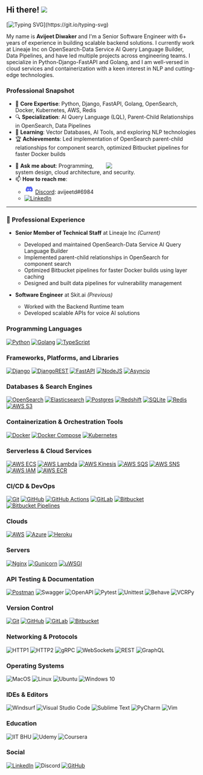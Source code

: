 ## Hi there! <img src="https://media.giphy.com/media/hvRJCLFzcasrR4ia7z/giphy.gif" width="25px">

[![Typing SVG](https://readme-typing-svg.herokuapp.com/?lines=Polyglot+With+AI+Tools.;Core:+Python,+Django,+FastAPI.;Also+Golang,+Java,+JS.;Hands+on+AWS+and+OpenSearch.;Backend+Architecture+Specialist.;Welcome+to+my+arena!)](https://git.io/typing-svg)

My name is **Avijeet Diwaker** and I'm a Senior Software Engineer with 6+ years of experience in building scalable backend solutions. I currently work at Lineaje Inc on OpenSearch-Data Service AI Query Language Builder, Data Pipelines, and have led multiple projects across engineering teams. I specialize in Python-Django-FastAPI and Golang, and I am well-versed in cloud services and containerization with a keen interest in NLP and cutting-edge technologies.

### Professional Snapshot
- 🎯 **Core Expertise**: Python, Django, FastAPI, Golang, OpenSearch, Docker, Kubernetes, AWS, Redis
- 🔍 **Specialization**: AI Query Language (LQL), Parent-Child Relationships in OpenSearch, Data Pipelines
- 🌱 **Learning**: Vector Databases, AI Tools, and exploring NLP technologies
- 🏆 **Achievements**: Led implementation of OpenSearch parent-child relationships for component search, optimized Bitbucket pipelines for faster Docker builds

<img align="right" width="240" src="https://media1.tenor.com/images/0660efe82fa3da42ed56eef013171835/tenor.gif"/>

- 💬 **Ask me about**: Programming, system design, cloud architecture, and security.
- 📫 **How to reach me**: 
   - <a><img height="25" src="https://raw.githubusercontent.com/github/explore/80688e429a7d4ef2fca1e82350fe8e3517d3494d/topics/discord/discord.png"> [Discord](https://discord.com/): avijeetd#6984 </a>
   - [![LinkedIn](https://img.shields.io/badge/linkedin-%230077B5.svg?style=for-the-badge&logo=linkedin&logoColor=white)](https://linkedin.com/in/avijeetdiwaker/)
  
---

### 🚀 Professional Experience
- **Senior Member of Technical Staff** at Lineaje Inc *(Current)*
  - Developed and maintained OpenSearch-Data Service AI Query Language Builder
  - Implemented parent-child relationships in OpenSearch for component search
  - Optimized Bitbucket pipelines for faster Docker builds using layer caching
  - Designed and built data pipelines for vulnerability management

- **Software Engineer** at Skit.ai *(Previous)*
  - Worked with the Backend Runtime team
  - Developed scalable APIs for voice AI solutions

### Programming Languages
[![Python](https://img.shields.io/badge/python-%2314354C.svg?style=for-the-badge&logo=python&logoColor=white)](https://www.python.org/)
[![Golang](https://img.shields.io/badge/golang-%2300ADD8.svg?style=for-the-badge&logo=go&logoColor=white)](https://go.dev/)
[![TypeScript](https://img.shields.io/badge/typescript-%23007ACC.svg?style=for-the-badge&logo=typescript&logoColor=white)](https://www.typescriptlang.org/)

### Frameworks, Platforms, and Libraries
[![Django](https://img.shields.io/badge/django-%23092E20.svg?style=for-the-badge&logo=django&logoColor=white)](https://www.djangoproject.com/)
[![DjangoREST](https://img.shields.io/badge/DJANGO-REST-ff1709?style=for-the-badge&logo=django&logoColor=white&color=ff1709&labelColor=gray)](https://www.django-rest-framework.org/)
[![FastAPI](https://img.shields.io/badge/FastAPI-005571?style=for-the-badge&logo=fastapi)](https://fastapi.tiangolo.com/)
[![NodeJS](https://img.shields.io/badge/node.js-%2343853D.svg?style=for-the-badge&logo=node.js&logoColor=white)](https://nodejs.org/en/about/)
[![Asyncio](https://img.shields.io/badge/asyncio-%233776AB.svg?style=for-the-badge&logo=python&logoColor=white)](https://docs.python.org/3/library/asyncio.html)

### Databases & Search Engines
[![OpenSearch](https://img.shields.io/badge/OpenSearch-005EB8.svg?style=for-the-badge&logo=OpenSearch&logoColor=white)](https://opensearch.org/)
[![Elasticsearch](https://img.shields.io/badge/Elasticsearch-005571?style=for-the-badge&logo=elasticsearch&logoColor=white)](https://www.elastic.co/)
[![Postgres](https://img.shields.io/badge/postgres-%23316192.svg?style=for-the-badge&logo=postgresql&logoColor=white)](https://www.postgresql.org/)
[![Redshift](https://img.shields.io/badge/AWS_Redshift-8B008B?style=for-the-badge&logo=amazon-aws&logoColor=white)](https://aws.amazon.com/redshift/)
[![SQLite](https://img.shields.io/badge/sqlite-%2307405e.svg?style=for-the-badge&logo=sqlite&logoColor=white)](https://www.sqlite.org/index.html)
[![Redis](https://img.shields.io/badge/redis-%23DD0031.svg?style=for-the-badge&logo=redis&logoColor=white)](https://redis.io/)
[![AWS S3](https://img.shields.io/badge/AWS_S3-%23FF9900.svg?style=for-the-badge&logo=amazon-aws&logoColor=white)](https://aws.amazon.com/s3/)

### Containerization & Orchestration Tools
[![Docker](https://img.shields.io/badge/docker-%230db7ed.svg?style=for-the-badge&logo=docker&logoColor=white)](https://www.docker.com/)
[![Docker Compose](https://img.shields.io/badge/docker_compose-%230db7ed.svg?style=for-the-badge&logo=docker&logoColor=white)](https://docs.docker.com/compose/)
[![Kubernetes](https://img.shields.io/badge/kubernetes-%23326ce5.svg?style=for-the-badge&logo=kubernetes&logoColor=white)](https://kubernetes.io/)

### Serverless & Cloud Services
[![AWS ECS](https://img.shields.io/badge/AWS_ECS-FF9900?style=for-the-badge&logo=amazon-aws&logoColor=white)](https://aws.amazon.com/ecs/)
[![AWS Lambda](https://img.shields.io/badge/AWS_Lambda-FF9900?style=for-the-badge&logo=amazon-aws&logoColor=white)](https://aws.amazon.com/lambda/)
[![AWS Kinesis](https://img.shields.io/badge/AWS_Kinesis-FF9900?style=for-the-badge&logo=amazon-aws&logoColor=white)](https://aws.amazon.com/kinesis/)
[![AWS SQS](https://img.shields.io/badge/AWS_SQS-FF9900?style=for-the-badge&logo=amazon-aws&logoColor=white)](https://aws.amazon.com/sqs/)
[![AWS SNS](https://img.shields.io/badge/AWS_SNS-FF9900?style=for-the-badge&logo=amazon-aws&logoColor=white)](https://aws.amazon.com/sns/)
[![AWS IAM](https://img.shields.io/badge/AWS_IAM-FF9900?style=for-the-badge&logo=amazon-aws&logoColor=white)](https://aws.amazon.com/iam/)
[![AWS ECR](https://img.shields.io/badge/AWS_ECR-FF9900?style=for-the-badge&logo=amazon-aws&logoColor=white)](https://aws.amazon.com/ecr/)

### CI/CD & DevOps
[![Git](https://img.shields.io/badge/git-%23F05033.svg?style=for-the-badge&logo=git&logoColor=white)](https://git-scm.com/)
[![GitHub](https://img.shields.io/badge/github-%23121011.svg?style=for-the-badge&logo=github&logoColor=white)](https://github.com/)
[![GitHub Actions](https://img.shields.io/badge/github%20actions-%232671E5.svg?style=for-the-badge&logo=githubactions&logoColor=white)](https://github.com/features/actions)
[![GitLab](https://img.shields.io/badge/gitlab-%23181717.svg?style=for-the-badge&logo=gitlab&logoColor=white)](https://about.gitlab.com/)
[![Bitbucket](https://img.shields.io/badge/bitbucket-%230047B3.svg?style=for-the-badge&logo=bitbucket&logoColor=white)](https://bitbucket.org/)
[![Bitbucket Pipelines](https://img.shields.io/badge/Bitbucket_Pipelines-%230047B3.svg?style=for-the-badge&logo=bitbucket&logoColor=white)](https://bitbucket.org/product/features/pipelines)

### Clouds
[![AWS](https://img.shields.io/badge/AWS-%23FF9900.svg?style=for-the-badge&logo=amazon-aws&logoColor=white)](https://aws.amazon.com/)
[![Azure](https://img.shields.io/badge/azure-%230072C6.svg?style=for-the-badge&logo=azure-devops&logoColor=white)](https://azure.microsoft.com/en-us/)
[![Heroku](https://img.shields.io/badge/heroku-%23430098.svg?style=for-the-badge&logo=heroku&logoColor=white)](https://dashboard.heroku.com/)

### Servers
[![Nginx](https://img.shields.io/badge/nginx-%23009639.svg?style=for-the-badge&logo=nginx&logoColor=white)](https://www.nginx.com/)
[![Gunicorn](https://img.shields.io/badge/gunicorn-%23235A7C.svg?style=for-the-badge&logo=gunicorn&logoColor=white)](https://gunicorn.org/)
[![uWSGI](https://img.shields.io/badge/uWSGI-%23009639.svg?style=for-the-badge&logo=uwsgi&logoColor=white)](https://uwsgi-docs.readthedocs.io/)

### API Testing & Documentation
[![Postman](https://img.shields.io/badge/Postman-FF6C37?style=for-the-badge&logo=postman&logoColor=red)](https://www.postman.com/)
![Swagger](https://img.shields.io/badge/Swagger-85EA2D?style=for-the-badge&logo=swagger&logoColor=black)
![OpenAPI](https://img.shields.io/badge/OpenAPI-6BA539?style=for-the-badge&logo=openapi)
![Pytest](https://img.shields.io/badge/Pytest-3776AB?style=for-the-badge&logo=pytest&logoColor=white)
![Unittest](https://img.shields.io/badge/Unittest-3776AB?style=for-the-badge&logo=python&logoColor=white)
![Behave](https://img.shields.io/badge/Behave-3776AB?style=for-the-badge&logo=python&logoColor=white)
![VCRPy](https://img.shields.io/badge/VCRPy-3776AB?style=for-the-badge&logo=python&logoColor=white)

### Version Control
[![Git](https://img.shields.io/badge/git-%23F05033.svg?style=for-the-badge&logo=git&logoColor=white)](https://git-scm.com/)
[![GitHub](https://img.shields.io/badge/github-%23121011.svg?style=for-the-badge&logo=github&logoColor=white)](https://github.com/)
[![GitLab](https://img.shields.io/badge/gitlab-%23181717.svg?style=for-the-badge&logo=gitlab&logoColor=white)](https://about.gitlab.com/)
[![Bitbucket](https://img.shields.io/badge/bitbucket-%230047B3.svg?style=for-the-badge&logo=bitbucket&logoColor=white)](https://bitbucket.org/)

### Networking & Protocols
![HTTP1](https://img.shields.io/badge/HTTP1-0080FF?style=for-the-badge&logo=http&logoColor=white)
![HTTP2](https://img.shields.io/badge/HTTP2-0080FF?style=for-the-badge&logo=http&logoColor=white)
![gRPC](https://img.shields.io/badge/gRPC-4285F4?style=for-the-badge&logo=grpc&logoColor=white)
![WebSockets](https://img.shields.io/badge/WebSockets-000000?style=for-the-badge&logo=websocket&logoColor=white)
![REST](https://img.shields.io/badge/REST-FF6C37?style=for-the-badge&logo=rest&logoColor=white)
![GraphQL](https://img.shields.io/badge/GraphQL-E10098?style=for-the-badge&logo=graphql&logoColor=white)

### Operating Systems
![MacOS](https://img.shields.io/badge/MacOS-000000?style=for-the-badge&logo=apple&logoColor=white)
![Linux](https://img.shields.io/badge/Linux-FCC624?style=for-the-badge&logo=linux&logoColor=black)
![Ubuntu](https://img.shields.io/badge/Ubuntu-E95420?style=for-the-badge&logo=ubuntu&logoColor=white)
![Windows 10](https://img.shields.io/badge/Windows-0078D6?style=for-the-badge&logo=windows&logoColor=white)

### IDEs & Editors
![Windsurf](https://img.shields.io/badge/Windsurf-282C34?style=for-the-badge&logo=atom&logoColor=61DAFB)
![Visual Studio Code](https://img.shields.io/badge/VisualStudioCode-0078d7.svg?style=for-the-badge&logo=visual-studio-code)
![Sublime Text](https://img.shields.io/badge/sublime_text-%23575757.svg?style=for-the-badge&logo=sublime-text&logoColor=important)
![PyCharm](https://img.shields.io/badge/pycharm-143?style=for-the-badge&logo=pycharm&logoColor=black&color=black&labelColor=green)
![Vim](https://img.shields.io/badge/VIM-%2311AB00.svg?style=for-the-badge&logo=vim&logoColor=white)

### Education
![IIT BHU](https://img.shields.io/badge/IIT_BHU-004C97?style=for-the-badge&logo=academia&logoColor=white)
![Udemy](https://img.shields.io/badge/Udemy-%23EA5252.svg?style=for-the-badge&logo=Udemy&logoColor=white)
![Coursera](https://img.shields.io/badge/Coursera-%230056D2.svg?style=for-the-badge&logo=Coursera&logoColor=white)

### Social
[![LinkedIn](https://img.shields.io/badge/linkedin-%230077B5.svg?style=for-the-badge&logo=linkedin&logoColor=white)](https://linkedin.com/in/avijeetdiwaker/)
![Discord](https://img.shields.io/badge/Discord-7289DA?style=for-the-badge&logo=discord&logoColor=white)
[![GitHub](https://img.shields.io/badge/github-%23121011.svg?style=for-the-badge&logo=github&logoColor=white)](https://github.com/avijeetd)
